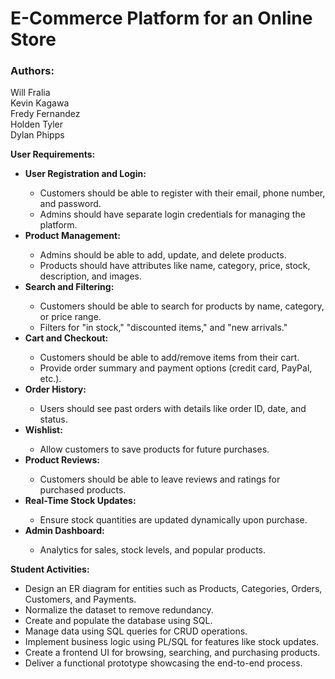  # **E-Commerce Platform for an Online Store** <br>

### Authors: ###
Will Fralia<br>
Kevin Kagawa<br>
Fredy Fernandez<br>
Holden Tyler<br>
Dylan Phipps <br>

**User Requirements:** <br>
<ul>
    <li><strong>User Registration and Login: </strong></li>
        <ul>
            <li>Customers should be able to register with their email, phone number, and password. </li>
            <li>Admins should have separate login credentials for managing the platform.</li>
        </ul>
    <li><strong>Product Management: </strong></li>
        <ul>
            <li>Admins should be able to add, update, and delete products.</li>
            <li>Products should have attributes like name, category, price, stock, description, and images. </li>
        </ul>
    <li><strong>Search and Filtering: </strong></li>
        <ul>
            <li>Customers should be able to search for products by name, category, or price range.</li>
            <li>Filters for "in stock," "discounted items," and "new arrivals."</li>
        </ul>
    <li><strong>Cart and Checkout:</strong></li>
        <ul>
            <li>Customers should be able to add/remove items from their cart.</li>
            <li>Provide order summary and payment options (credit card, PayPal, etc.).</li>
        </ul>
    <li><strong>Order History:</strong></li>
        <ul>
            <li>Users should see past orders with details like order ID, date, and status.</li>
        </ul>
    <li><strong>Wishlist:</strong></li>
        <ul>
            <li>Allow customers to save products for future purchases.</li>
        </ul>
    <li><strong>Product Reviews:</strong></li>
        <ul>
            <li>Customers should be able to leave reviews and ratings for purchased products.</li>
        </ul>
    <li><strong>Real-Time Stock Updates:</strong></li>
        <ul>
            <li>Ensure stock quantities are updated dynamically upon purchase.</li>
        </ul>
    <li><strong>Admin Dashboard:</strong></li>
        <ul>
            <li>Analytics for sales, stock levels, and popular products.</li>
        </ul>
</ul>
<strong>Student Activities: </strong>
<ul>
    <li>Design an ER diagram for entities such as Products, Categories, Orders, Customers, and Payments.</li>
    <li>Normalize the dataset to remove redundancy.</li>
    <li>Create and populate the database using SQL.</li>
    <li>Manage data using SQL queries for CRUD operations.</li>
    <li>Implement business logic using PL/SQL for features like stock updates.</li>
    <li>Create a frontend UI for browsing, searching, and purchasing products.</li>
    <li>Deliver a functional prototype showcasing the end-to-end process.</li>
</ul>

